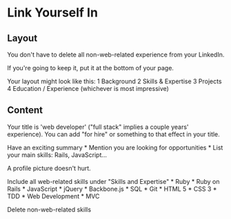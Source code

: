 # Link Yourself In


## Layout

You don't have to delete all non-web-related experience from your LinkedIn.

If you're going to keep it, put it at the bottom of your page.

Your layout might look like this:
    1 Background
    2 Skills & Expertise
    3 Projects
    4 Education / Experience (whichever is most impressive)


## Content

Your title is 'web developer' ("full stack" implies a couple years' experience).
You can add "for hire" or something to that effect in your title.

Have an exciting summary
    * Mention you are looking for opportunities
    * List your main skills: Rails, JavaScript...

A profile picture doesn't hurt.

Include all web-related skills under "Skills and Expertise"
    * Ruby
    * Ruby on Rails
    * JavaScript
    * jQuery
    * Backbone.js
    * SQL
    * Git
    * HTML 5
    * CSS 3
    * TDD
    * Web Development
    * MVC

Delete non-web-related skills
